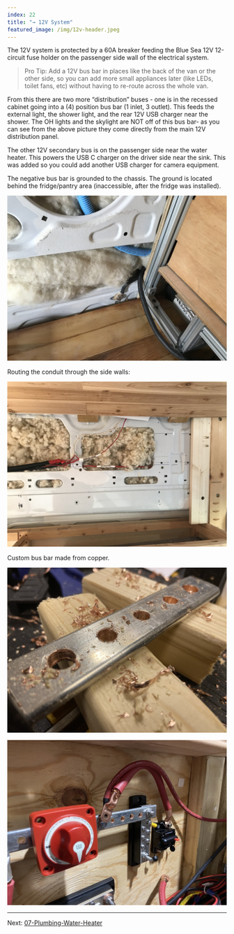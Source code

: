 ```yaml
---
index: 22
title: "→ 12V System"
featured_image: /img/12v-header.jpeg
---
```


The 12V system is protected by a 60A breaker feeding the Blue Sea 12V 12-circuit fuse holder on the passenger side wall of the electrical system.

> Pro Tip: Add a 12V bus bar in places like the back of the van or the other side, so you can add more small appliances later (like LEDs, toilet fans, etc) without having to re-route across the whole van.

From this there are two more “distribution” buses - one is in the recessed cabinet going into a (4) position bus bar (1 inlet, 3 outlet). This feeds the external light, the shower light, and the rear 12V USB charger near the shower. The OH lights and the skylight are NOT off of this bus bar- as you can see from the above picture they come directly from the main 12V distribution panel. 

The other 12V secondary bus is on the passenger side near the water heater. This powers the USB C charger on the driver side near the sink. This was added so you could add another USB charger for camera equipment. 

The negative bus bar is grounded to the chassis. The ground is located behind the fridge/pantry area (inaccessible, after the fridge was installed). 

![IMG_3362](img/IMG_3362.jpg)

Routing the conduit through the side walls:

![IMG_3439](img/IMG_3439.jpg)

Custom bus bar made from copper.

![IMG_1376](img/IMG_1376.jpg)

![electrical-2](img/electrical-2.jpeg)

---

Next: [07-Plumbing-Water-Heater](07-Plumbing-Water-Heater)